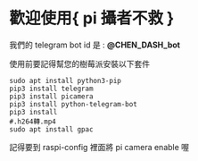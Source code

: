 # 歡迎使用{ pi 攝者不救 }
我們的 telegram bot id 是 : **@CHEN_DASH_bot**

使用前要記得幫您的樹莓派安裝以下套件
```shell
sudo apt install python3-pip
pip3 install telegram
pip3 install picamera
pip3 install python-telegram-bot
pip3 install 
#.h264轉.mp4
sudo apt install gpac
```
記得要到 raspi-config 裡面將 pi camera enable 喔
